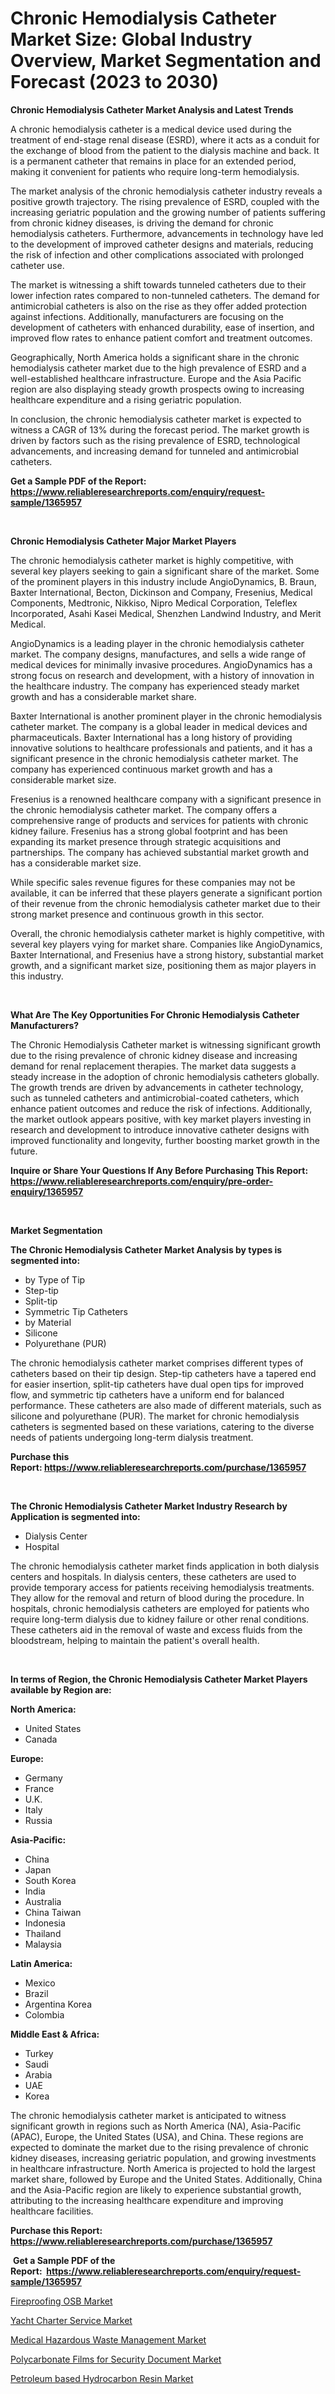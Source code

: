 <p><h1>Chronic Hemodialysis Catheter Market Size: Global Industry Overview, Market Segmentation and Forecast (2023 to 2030)</h1></p><p><strong>Chronic Hemodialysis Catheter Market Analysis and Latest Trends</strong></p>
<p><p>A chronic hemodialysis catheter is a medical device used during the treatment of end-stage renal disease (ESRD), where it acts as a conduit for the exchange of blood from the patient to the dialysis machine and back. It is a permanent catheter that remains in place for an extended period, making it convenient for patients who require long-term hemodialysis.</p><p>The market analysis of the chronic hemodialysis catheter industry reveals a positive growth trajectory. The rising prevalence of ESRD, coupled with the increasing geriatric population and the growing number of patients suffering from chronic kidney diseases, is driving the demand for chronic hemodialysis catheters. Furthermore, advancements in technology have led to the development of improved catheter designs and materials, reducing the risk of infection and other complications associated with prolonged catheter use.</p><p>The market is witnessing a shift towards tunneled catheters due to their lower infection rates compared to non-tunneled catheters. The demand for antimicrobial catheters is also on the rise as they offer added protection against infections. Additionally, manufacturers are focusing on the development of catheters with enhanced durability, ease of insertion, and improved flow rates to enhance patient comfort and treatment outcomes.</p><p>Geographically, North America holds a significant share in the chronic hemodialysis catheter market due to the high prevalence of ESRD and a well-established healthcare infrastructure. Europe and the Asia Pacific region are also displaying steady growth prospects owing to increasing healthcare expenditure and a rising geriatric population.</p><p>In conclusion, the chronic hemodialysis catheter market is expected to witness a CAGR of 13% during the forecast period. The market growth is driven by factors such as the rising prevalence of ESRD, technological advancements, and increasing demand for tunneled and antimicrobial catheters.</p></p>
<p><strong>Get a Sample PDF of the Report:&nbsp; <a href="https://www.reliableresearchreports.com/enquiry/request-sample/1365957">https://www.reliableresearchreports.com/enquiry/request-sample/1365957</a></strong></p>
<p>&nbsp;</p>
<p><strong>Chronic Hemodialysis Catheter Major Market Players</strong></p>
<p><p>The chronic hemodialysis catheter market is highly competitive, with several key players seeking to gain a significant share of the market. Some of the prominent players in this industry include AngioDynamics, B. Braun, Baxter International, Becton, Dickinson and Company, Fresenius, Medical Components, Medtronic, Nikkiso, Nipro Medical Corporation, Teleflex Incorporated, Asahi Kasei Medical, Shenzhen Landwind Industry, and Merit Medical.</p><p>AngioDynamics is a leading player in the chronic hemodialysis catheter market. The company designs, manufactures, and sells a wide range of medical devices for minimally invasive procedures. AngioDynamics has a strong focus on research and development, with a history of innovation in the healthcare industry. The company has experienced steady market growth and has a considerable market share.</p><p>Baxter International is another prominent player in the chronic hemodialysis catheter market. The company is a global leader in medical devices and pharmaceuticals. Baxter International has a long history of providing innovative solutions to healthcare professionals and patients, and it has a significant presence in the chronic hemodialysis catheter market. The company has experienced continuous market growth and has a considerable market size.</p><p>Fresenius is a renowned healthcare company with a significant presence in the chronic hemodialysis catheter market. The company offers a comprehensive range of products and services for patients with chronic kidney failure. Fresenius has a strong global footprint and has been expanding its market presence through strategic acquisitions and partnerships. The company has achieved substantial market growth and has a considerable market size.</p><p>While specific sales revenue figures for these companies may not be available, it can be inferred that these players generate a significant portion of their revenue from the chronic hemodialysis catheter market due to their strong market presence and continuous growth in this sector.</p><p>Overall, the chronic hemodialysis catheter market is highly competitive, with several key players vying for market share. Companies like AngioDynamics, Baxter International, and Fresenius have a strong history, substantial market growth, and a significant market size, positioning them as major players in this industry.</p></p>
<p>&nbsp;</p>
<p><strong>What Are The Key Opportunities For Chronic Hemodialysis Catheter Manufacturers?</strong></p>
<p><p>The Chronic Hemodialysis Catheter market is witnessing significant growth due to the rising prevalence of chronic kidney disease and increasing demand for renal replacement therapies. The market data suggests a steady increase in the adoption of chronic hemodialysis catheters globally. The growth trends are driven by advancements in catheter technology, such as tunneled catheters and antimicrobial-coated catheters, which enhance patient outcomes and reduce the risk of infections. Additionally, the market outlook appears positive, with key market players investing in research and development to introduce innovative catheter designs with improved functionality and longevity, further boosting market growth in the future.</p></p>
<p><strong>Inquire or Share Your Questions If Any Before Purchasing This Report: <a href="https://www.reliableresearchreports.com/enquiry/pre-order-enquiry/1365957">https://www.reliableresearchreports.com/enquiry/pre-order-enquiry/1365957</a></strong></p>
<p>&nbsp;</p>
<p><strong>Market Segmentation</strong></p>
<p><strong>The Chronic Hemodialysis Catheter Market Analysis by types is segmented into:</strong></p>
<p><ul><li>by Type of Tip</li><li>Step-tip</li><li>Split-tip</li><li>Symmetric Tip Catheters</li><li>by Material</li><li>Silicone</li><li>Polyurethane (PUR)</li></ul></p>
<p><p>The chronic hemodialysis catheter market comprises different types of catheters based on their tip design. Step-tip catheters have a tapered end for easier insertion, split-tip catheters have dual open tips for improved flow, and symmetric tip catheters have a uniform end for balanced performance. These catheters are also made of different materials, such as silicone and polyurethane (PUR). The market for chronic hemodialysis catheters is segmented based on these variations, catering to the diverse needs of patients undergoing long-term dialysis treatment.</p></p>
<p><strong>Purchase this Report:&nbsp;<a href="https://www.reliableresearchreports.com/purchase/1365957">https://www.reliableresearchreports.com/purchase/1365957</a></strong></p>
<p>&nbsp;</p>
<p><strong>The Chronic Hemodialysis Catheter Market Industry Research by Application is segmented into:</strong></p>
<p><ul><li>Dialysis Center</li><li>Hospital</li></ul></p>
<p><p>The chronic hemodialysis catheter market finds application in both dialysis centers and hospitals. In dialysis centers, these catheters are used to provide temporary access for patients receiving hemodialysis treatments. They allow for the removal and return of blood during the procedure. In hospitals, chronic hemodialysis catheters are employed for patients who require long-term dialysis due to kidney failure or other renal conditions. These catheters aid in the removal of waste and excess fluids from the bloodstream, helping to maintain the patient's overall health.</p></p>
<p>&nbsp;</p>
<p><strong>In terms of Region, the Chronic Hemodialysis Catheter Market Players available by Region are:</strong></p>
<p>
    <p> <strong> North America: </strong>
        <ul>
            <li>United States</li>
            <li>Canada</li>
        </ul>
        </p> 
    <p> <strong> Europe: </strong>
        <ul>
            <li>Germany</li>
            <li>France</li>
            <li>U.K.</li>
            <li>Italy</li>
            <li>Russia</li>
        </ul>
        </p> 
    <p> <strong> Asia-Pacific: </strong>
        <ul>
            <li>China</li>
            <li>Japan</li>
            <li>South Korea</li>
            <li>India</li>
            <li>Australia</li>
            <li>China Taiwan</li>
            <li>Indonesia</li>
            <li>Thailand</li>
            <li>Malaysia</li>
        </ul>
        </p> 
    <p> <strong> Latin America: </strong>
        <ul>
            <li>Mexico</li>
            <li>Brazil</li>
            <li>Argentina Korea</li>
            <li>Colombia</li>
        </ul>
        </p> 
    <p> <strong> Middle East & Africa: </strong>
        <ul>
            <li>Turkey</li>
            <li>Saudi</li>
            <li>Arabia</li>
            <li>UAE</li>
            <li>Korea</li>
        </ul>
    </p>
    </p>
<p><p>The chronic hemodialysis catheter market is anticipated to witness significant growth in regions such as North America (NA), Asia-Pacific (APAC), Europe, the United States (USA), and China. These regions are expected to dominate the market due to the rising prevalence of chronic kidney diseases, increasing geriatric population, and growing investments in healthcare infrastructure. North America is projected to hold the largest market share, followed by Europe and the United States. Additionally, China and the Asia-Pacific region are likely to experience substantial growth, attributing to the increasing healthcare expenditure and improving healthcare facilities.</p></p>
<p><strong>Purchase this Report: <a href="https://www.reliableresearchreports.com/purchase/1365957">https://www.reliableresearchreports.com/purchase/1365957</a></strong></p>
<p>&nbsp;<strong>Get a Sample PDF of the Report:&nbsp;&nbsp;<a href="https://www.reliableresearchreports.com/enquiry/request-sample/1365957">https://www.reliableresearchreports.com/enquiry/request-sample/1365957</a></strong></p>
<p><strong></strong></p>
<p><p><a href="https://www.linkedin.com/pulse/fireproofing-osb-market-insights-players-forecast-till-2030-emdhe/">Fireproofing OSB Market</a></p><p><a href="https://medium.com/@santosh99915121/yacht-charter-service-market-size-cagr-trends-2024-2030-20d0ece73076">Yacht Charter Service Market</a></p><p><a href="https://medium.com/@shubham99912151/medical-hazardous-waste-management-market-size-cagr-trends-2024-2030-3363e14395ff">Medical Hazardous Waste Management Market</a></p><p><a href="https://www.linkedin.com/pulse/polycarbonate-films-security-document-market-size-2023-6pate/">Polycarbonate Films for Security Document Market</a></p><p><a href="https://www.linkedin.com/pulse/petroleum-based-hydrocarbon-resin-market-size-share-global-w0fte/">Petroleum based Hydrocarbon Resin Market</a></p></p>